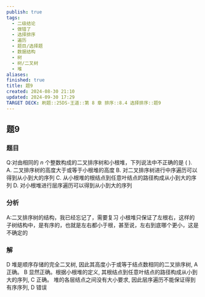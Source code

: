 ```yaml
---
publish: true
tags:
  - 二级结论
  - 做错了
  - 选择排序
  - 遍历
  - 题目/选择题
  - 数据结构
  - 树
  - 树/二叉树
  - 堆
aliases: 
finished: true
title: 题9
created: 2024-08-30 21:10
updated: 2024-09-30 17:29
TARGET DECK: 刷题::25DS-王道::第 8 章 排序::8.4 选择排序::题9
---
```

## 题9
### 题目
Q:对由相同的 $n$ 个整数构成的二叉排序树和小根堆，下列说法中不正确的是 ( ).
A. 二叉排序树的高度大于或等于小根堆的高度
B. 对二叉排序树进行中序遍历可以得到从小到大的序列
C. 从小根堆的根结点到任意叶结点的路径构成从小到大的序列
D. 对小根堆进行层序遍历可以得到从小到大的序列
### 分析
A:二叉排序树的结构，我已经忘记了，需要复习
小根堆只保证了左根右，这样的子树结构中，是有序的，也就是左右都小于根，甚至说，左右到底哪个更小，这是不确定的
### 解
D
堆是顺序存储的完全二叉树, 因此其高度小于或等于结点数相同的二叉排序树, A 正确。
B 显然正确。根据小根堆的定义, 其根结点到任意叶结点的路径构成从小到大的序列, C 正确。
堆的各层结点之间没有大小要求, 因此层序遍历不能保证得到有序序列, D 错误
<!--ID: 1727859179526-->


 